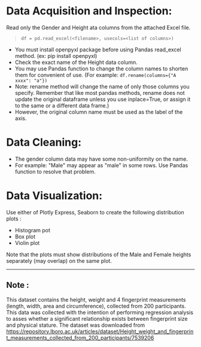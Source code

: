 # Data Acquisition and Inspection: 
Read only the Gender and Height ata columns from the attached Excel file. 
> `df = pd.read_excel(<filename>, usecols=<list of columns>)`

- You must install openpyxl package before using Pandas read_excel method. (ex: pip install openpyxl)
- Check the exact name of the Height data column.
- You may use Pandas function to change the column names to shorten them for convenient of use. 
(For example: `df.rename(columns={"A xxxx": "a"})` 
- Note: rename method will change the name of only those columns you specify. Remember that like most pandas methods, rename does not update the original dataframe unless you use inplace=True, or assign it to the same or a different data frame.)
- However, the original column name must be used as the label of the axis.

# Data Cleaning:
- The gender column data may have some non-uniformity on the name.  
- For example: "Male" may appear as "male" in some rows. Use Pandas function to resolve that problem.

# Data Visualization:
Use either of Plotly Express,  Seaborn to create the following distribution plots :
- Histogram pot
- Box plot
- Violin plot

Note that the plots must show distributions of the Male and Female heights separately (may overlap) on the same plot.

---

## Note :
This dataset contains the height, weight and 4 fingerprint measurements (length, width, area and circumference), collected from 200 participants. This data was collected with the intention of performing regression analysis to asses whether a significant relationship exists between fingerprint size and physical stature. The dataset was downloaded from https://repository.lboro.ac.uk/articles/dataset/Height_weight_and_fingerprint_measurements_collected_from_200_participants/7539206